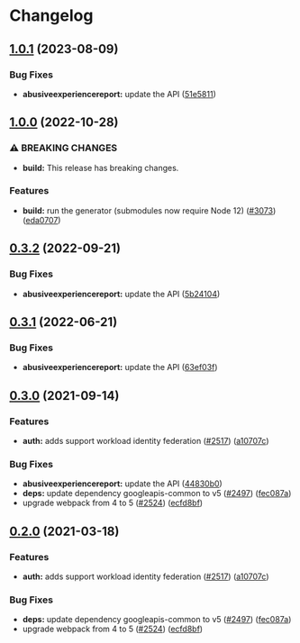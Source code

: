 # Changelog

## [1.0.1](https://github.com/googleapis/google-api-nodejs-client/compare/abusiveexperiencereport-v1.0.0...abusiveexperiencereport-v1.0.1) (2023-08-09)


### Bug Fixes

* **abusiveexperiencereport:** update the API ([51e5811](https://github.com/googleapis/google-api-nodejs-client/commit/51e581179da945f9e9a6decfc5b70f54ae8d99fe))

## [1.0.0](https://github.com/googleapis/google-api-nodejs-client/compare/abusiveexperiencereport-v0.3.2...abusiveexperiencereport-v1.0.0) (2022-10-28)


### ⚠ BREAKING CHANGES

* **build:** This release has breaking changes.

### Features

* **build:** run the generator (submodules now require Node 12) ([#3073](https://github.com/googleapis/google-api-nodejs-client/issues/3073)) ([eda0707](https://github.com/googleapis/google-api-nodejs-client/commit/eda07079dadab46a80b6f9ede618f4f43030169e))

## [0.3.2](https://github.com/googleapis/google-api-nodejs-client/compare/abusiveexperiencereport-v0.3.1...abusiveexperiencereport-v0.3.2) (2022-09-21)


### Bug Fixes

* **abusiveexperiencereport:** update the API ([5b24104](https://github.com/googleapis/google-api-nodejs-client/commit/5b24104db4c9458e29605da2ee7897dce989a371))

## [0.3.1](https://github.com/googleapis/google-api-nodejs-client/compare/abusiveexperiencereport-v0.3.0...abusiveexperiencereport-v0.3.1) (2022-06-21)


### Bug Fixes

* **abusiveexperiencereport:** update the API ([63ef03f](https://github.com/googleapis/google-api-nodejs-client/commit/63ef03fe7e91e31912b2a2198546727516d5204d))

## [0.3.0](https://www.github.com/googleapis/google-api-nodejs-client/compare/abusiveexperiencereport-v0.2.0...abusiveexperiencereport-v0.3.0) (2021-09-14)


### Features

* **auth:** adds support workload identity federation ([#2517](https://www.github.com/googleapis/google-api-nodejs-client/issues/2517)) ([a10707c](https://www.github.com/googleapis/google-api-nodejs-client/commit/a10707c477759e7c9ef6360a2fe800856fb600c1))


### Bug Fixes

* **abusiveexperiencereport:** update the API ([44830b0](https://www.github.com/googleapis/google-api-nodejs-client/commit/44830b0a9c56470e76462fa3518c85fbb78cf026))
* **deps:** update dependency googleapis-common to v5 ([#2497](https://www.github.com/googleapis/google-api-nodejs-client/issues/2497)) ([fec087a](https://www.github.com/googleapis/google-api-nodejs-client/commit/fec087abcf3d994dd41c3ffa0a0c12b1f9f09dae))
* upgrade webpack from 4 to 5  ([#2524](https://www.github.com/googleapis/google-api-nodejs-client/issues/2524)) ([ecfd8bf](https://www.github.com/googleapis/google-api-nodejs-client/commit/ecfd8bfcd06e1beabff7ec9a8c4000222379eb8d))

## [0.2.0](https://www.github.com/googleapis/google-api-nodejs-client/compare/abusiveexperiencereport-v0.1.0...abusiveexperiencereport-v0.2.0) (2021-03-18)


### Features

* **auth:** adds support workload identity federation ([#2517](https://www.github.com/googleapis/google-api-nodejs-client/issues/2517)) ([a10707c](https://www.github.com/googleapis/google-api-nodejs-client/commit/a10707c477759e7c9ef6360a2fe800856fb600c1))


### Bug Fixes

* **deps:** update dependency googleapis-common to v5 ([#2497](https://www.github.com/googleapis/google-api-nodejs-client/issues/2497)) ([fec087a](https://www.github.com/googleapis/google-api-nodejs-client/commit/fec087abcf3d994dd41c3ffa0a0c12b1f9f09dae))
* upgrade webpack from 4 to 5  ([#2524](https://www.github.com/googleapis/google-api-nodejs-client/issues/2524)) ([ecfd8bf](https://www.github.com/googleapis/google-api-nodejs-client/commit/ecfd8bfcd06e1beabff7ec9a8c4000222379eb8d))

